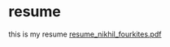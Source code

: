# resume
this is my resume
[resume_nikhil_fourkites.pdf](https://github.com/NikhilTanwar48/resume/files/11575922/resume_nikhil_fourkites.pdf)
